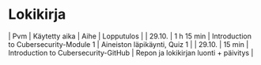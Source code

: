 # Lokikirja

| Pvm | Käytetty aika | Aihe | Lopputulos |
| 29.10. | 1 h 15 min | Introduction to Cubersecurity-Module 1 | Aineiston läpikäynti, Quiz 1 |
| 29.10. | 15 min | Introduction to Cubersecurity-GitHub | Repon ja lokikirjan luonti + päivitys | 
